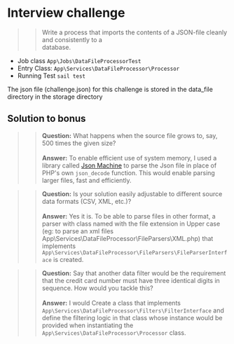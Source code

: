 # Interview	challenge
>>Write	a	process	that	imports	the	contents	of	a	JSON-file	cleanly	and	consistently	to	a	
database.

* Job class
```App\Jobs\DataFileProcessorTest```
* Entry Class: ```App\Services\DataFileProcessor\Processor```
* Running Test
```sail test```

The json file (challenge.json) for this challenge is stored in the data_file directory in the storage directory


## Solution to bonus 
>> <b>Question:</b> What	happens	when	the	source	file	grows	to,	say,	500	times	the	given	size?
<br><br> <b>Answer:</b> To enable efficient use of system memory, I used a library called [Json Machine](https://github.com/halaxa/json-machine) to parse the Json file in place of PHP's own ```json_decode``` function. This would enable parsing larger files, fast and efficiently.

>> <b>Question:</b> Is	your	solution	easily	adjustable	to	different	source	data	formats	(CSV, XML, etc.)? <br><br> <b>Answer:</b> Yes it is. To be able to parse files in other format, a parser with class named with the file extension in Upper case (eg: to parse an xml files App\Services\DataFileProcessor\FileParsers\XML.php) that implements ```App\Services\DataFileProcessor\FileParsers\FileParserInterface``` is created.

>> <b>Question:</b> Say	that another data filter would be the requirement that the credit card number must have three identical	digits	in	sequence.	How	would	you	tackle	this? <br><br> <b>Answer:</b> I would Create a class that implements ```App\Services\DataFileProcessor\Filters\FilterInterface``` and define the filtering logic in that class whose instance would be provided when instantiating the ```App\Services\DataFileProcessor\Processor``` class.